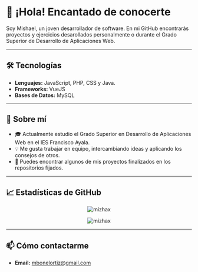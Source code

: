 # 👋 ¡Hola! Encantado de conocerte

Soy Mishael, un joven desarrollador de software. En mi GitHub encontrarás proyectos y ejercicios desarollados personalmente o durante el Grado Superior de Desarrollo de Aplicaciones Web.

---

## 🛠️ Tecnologías

- **Lenguajes:** JavaScript, PHP, CSS y Java.
- **Frameworks:** VueJS
- **Bases de Datos:** MySQL

---

## 🌟 Sobre mí

- 🎓 Actualmente estudio el Grado Superior en Desarrollo de Aplicaciones Web en el IES Francisco Ayala.
- 💡 Me gusta trabajar en equipo, intercambiando ideas y aplicando los consejos de otros.
- 🚀 Puedes encontrar algunos de mis proyectos finalizados en los repositorios fijados.
  
---

## 📈 Estadísticas de GitHub

<div align="center">
  <p align="center"><img src="https://github-readme-stats.vercel.app/api?username=MiZhaX&show_icons=true&theme=radical" alt="mizhax" /></p>
  <p align="center"><img src="https://github-readme-stats.vercel.app/api/top-langs/?username=MiZhaX&layout=compact&theme=radical" alt="mizhax" /></p>
</div>

---

## 📫 Cómo contactarme

- **Email:** mbonelortiz@gmail.com

